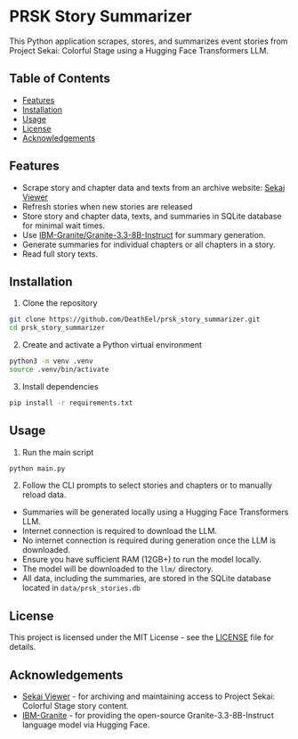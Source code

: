 # PRSK Story Summarizer
This Python application scrapes, stores, and summarizes event stories from Project Sekai: Colorful Stage using a Hugging Face Transformers LLM.

## Table of Contents
- [Features](#features)
- [Installation](#installation)
- [Usage](#usage)
- [License](#license)
- [Acknowledgements](#acknowledgements)

## Features
- Scrape story and chapter data and texts from an archive website: [Sekai Viewer](https://sekai.best/storyreader/eventStory)
- Refresh stories when new stories are released
- Store story and chapter data, texts, and summaries in SQLite database for minimal wait times.
- Use [IBM-Granite/Granite-3.3-8B-Instruct](https://huggingface.co/ibm-granite/granite-3.3-8b-instruct) for summary generation.
- Generate summaries for individual chapters or all chapters in a story.
- Read full story texts.

## Installation
1. Clone the repository
```bash
git clone https://github.com/DeathEel/prsk_story_summarizer.git
cd prsk_story_summarizer
```

2. Create and activate a Python virtual environment
```bash
python3 -m venv .venv
source .venv/bin/activate
```

3. Install dependencies
```bash
pip install -r requirements.txt
```

## Usage
1. Run the main script
```bash
python main.py
```

2. Follow the CLI prompts to select stories and chapters or to manually reload data.
- Summaries will be generated locally using a Hugging Face Transformers LLM.
- Internet connection is required to download the LLM.
- No internet connection is required during generation once the LLM is downloaded.
- Ensure you have sufficient RAM (12GB+) to run the model locally.
- The model will be downloaded to the `llm/` directory.
- All data, including the summaries, are stored in the SQLite database located in `data/prsk_stories.db`

## License
This project is licensed under the MIT License - see the [LICENSE](LICENSE) file for details.

## Acknowledgements
- [Sekai Viewer](https://sekai.best/storyreader/eventStory) - for archiving and maintaining access to Project Sekai: Colorful Stage story content.
- [IBM-Granite](https://huggingface.co/ibm-granite/granite-3.3-8b-instruct) - for providing the open-source Granite-3.3-8B-Instruct language model via Hugging Face.
